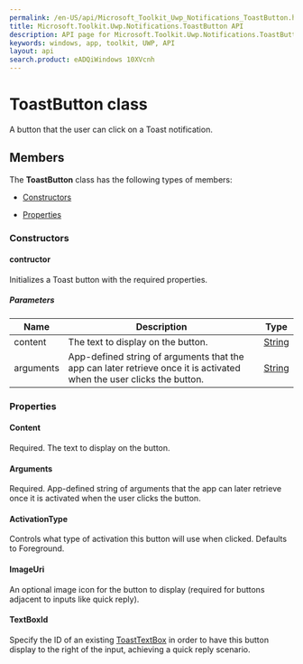 ```yaml
---
permalink: /en-US/api/Microsoft_Toolkit_Uwp_Notifications_ToastButton.htm
title: Microsoft.Toolkit.Uwp.Notifications.ToastButton API 
description: API page for Microsoft.Toolkit.Uwp.Notifications.ToastButton
keywords: windows, app, toolkit, UWP, API
layout: api
search.product: eADQiWindows 10XVcnh
---
```



# ToastButton class

A button that the user can click on a Toast notification.

## Members

The **ToastButton** class has the following types of members:

* [Constructors](#Constructors)

* [Properties](#Properties)

### Constructors

#### contructor

Initializes a Toast button with the required properties.

##### Parameters



| Name | Description | Type || --- | --- | --- || content | The text to display on the button. | [String](https://msdn.microsoft.com/library/windows/apps/System.String) || arguments | App-defined string of arguments that the app can later retrieve once it is activated when the user clicks the button. | [String](https://msdn.microsoft.com/library/windows/apps/System.String) |


### Properties

#### Content

Required. The text to display on the button.



#### Arguments

Required. App-defined string of arguments that the app can later retrieve once it is activated when the user clicks the button.



#### ActivationType

Controls what type of activation this button will use when clicked. Defaults to Foreground.



#### ImageUri

An optional image icon for the button to display (required for buttons adjacent to inputs like quick reply).



#### TextBoxId

Specify the ID of an existing [ToastTextBox](Microsoft_Toolkit_Uwp_Notifications_ToastTextBox.htm) in order to have this button display to the right of the input, achieving a quick reply scenario.


